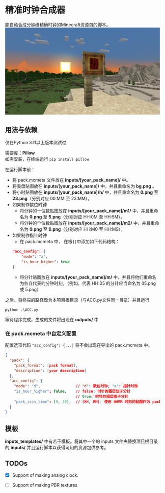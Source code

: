 # 精准时钟合成器
 
能自动合成分钟级精确时钟的Minecraft资源包的脚本。
![demo](https://raw.githubusercontent.com/GrakePch/AccurateClockCrafter/master/images/demo.png)

## 用法与依赖

仅在Python 3.11以上版本测试过

需要库：**Pillow**  
如需安装，在终端运行 ```pip install pillow```

在运行脚本前：
- 将 pack.mcmeta 文件放在 **inputs/[your_pack_name]/** 中。
- 将表盘贴图放在 **inputs/[your_pack_name]/** 中，并且重命名为 **bg.png** 。
- 将小时贴图放在 **inputs/[your_pack_name]/h/** 中，并且重命名为 **0.png** 至 **23.png**（分别对应 00:MM 至 23:MM）。
- 如果制作数位时钟
    - 将分钟的十位数贴图放在 **inputs/[your_pack_name]/m1/** 中，并且重命名为 **0.png** 至 **5.png**（分别对应 HH:0M 至 HH:5M）。
    - 将分钟的个位数贴图放在 **inputs/[your_pack_name]/m2/** 中，并且重命名为 **0.png** 至 **9.png**（分别对应 HH:M0 至 HH:M9）。
- 如果制作指针时钟
    - 在 pack.mcmeta 中， 在根`{}`中添加如下代码结构：
    ```json
    "acc_config": {
        "mode": "a",
        "is_hour_higher": true
    }
    ```
    - 将分针贴图放在 **inputs/[your_pack_name]/m/** 中，并且将他们重命名为各自代表的分钟时刻。（例如，代表 HH:05 的分针应当命名为 05.png 或 5.png）

之后，将终端的路径改为本项目根目录（与ACC.py文件同一目录）并且运行
```
python .\ACC.py
```
等待程序完成，生成的文件将出现在 **outputs/** 中

### 在 pack.mcmeta 中自定义配置
配置选项代码 `"acc_config": {...}` 将不会出现在导出的 pack.mcmeta 中。
```json
{
  "pack": {
    "pack_format": [pack format],
    "description": [your description]
  },
  "acc_config": {
    "mode": "d",                // "d": 数位时钟; "a": 指针时钟
    "is_hour_higher": false,    // false: 时针的图层低于分针
                                // true: 时针的图层高于分针
    "pack_icon_time": [9, 30],  // [HH, MM]: 使用 HHMM 时刻的贴图作为 pack.png
  }
}

```

## 模板

**inputs_templates/** 中有若干模板。将其中一个的 inputs 文件夹替换项目根目录的 **inputs/** 并且运行脚本以获得可用的资源包供参考。

## TODOs

- [x] Support of making analog clock.

- [ ] Support of making PBR textures.
